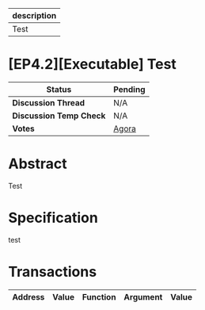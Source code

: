 | description |
| ----------- |
| Test        |

# [EP4.2][Executable] Test

  
  | **Status**            | Pending                                                                                                                                      |
  | --------------------- | ------------------------------------------------------------------------------------------------------------------------------------------- |
  | **Discussion Thread** |  N/A                                                                                              |
  | **Discussion Temp Check** |  N/A                                                                                              |
  | **Votes**             | [Agora](https://agora.ensdao.org/proposals/865727487460044962962218289985434274931463628655959031921878739280172506434)                                                                                                                                     |
  

# Abstract 
 Test

# Specification 
 test

# Transactions 
 | Address | Value | Function | Argument | Value |
| ------- | ----- | -------- | -------- | ----- |